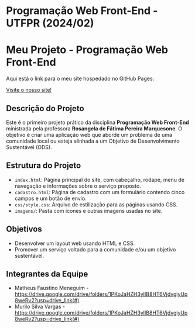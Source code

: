 # Programação Web Front-End - UTFPR (2024/02)

# Meu Projeto - Programação Web Front-End

Aqui está o link para o meu site hospedado no GitHub Pages:

[Visite o nosso site!](https://matheus.github.io/programacao-web-front-end-2024/)

## Descrição do Projeto
Este é o primeiro projeto prático da disciplina **Programação Web Front-End** ministrada pela professora **Rosangela de Fátima Pereira Marquesone**. O objetivo é criar uma aplicação web que aborde um problema de uma comunidade local ou esteja alinhada a um Objetivo de Desenvolvimento Sustentável (ODS).

## Estrutura do Projeto
- `index.html`: Página principal do site, com cabeçalho, rodapé, menu de navegação e informações sobre o serviço proposto.
- `cadastro.html`: Página de cadastro com um formulário contendo cinco campos e um botão de envio.
- `css/style.css`: Arquivo de estilização para as páginas usando CSS.
- `imagens/`: Pasta com ícones e outras imagens usadas no site.

## Objetivos
- Desenvolver um layout web usando HTML e CSS.
- Promover um serviço voltado para a comunidade e/ou um objetivo sustentável.

## Integrantes da Equipe
- Matheus Faustino Meneguim - https://drive.google.com/drive/folders/1PKoJaHZH3ylIB8HT6VjdvgiyUp8weRv2?usp=drive_link(#)
- Murilo Silva Vargas - https://drive.google.com/drive/folders/1PKoJaHZH3ylIB8HT6VjdvgiyUp8weRv2?usp=drive_link(#)

